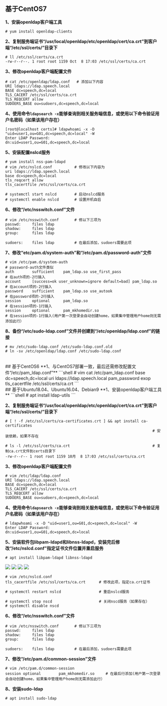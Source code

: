 
## 基于CentOS7
**1、安装openldap客户端工具**
```shell
# yum install openldap-clients
```

**2、复制服务端证书“/usr/local/openldap/etc/openldap/cert/ca.crt”到客户端“/etc/ssl/certs/”目录下**
```shell
# ll /etc/ssl/certs/ca.crt
-rw-r--r--. 1 root root 1159 Oct  8 17:03 /etc/ssl/certs/ca.crt
```

**3、修改openldap客户端配置文件**
```shell
# cat /etc/openldap/ldap.conf   # 添加以下内容
URI ldaps://ldap.speech.local
BASE dc=speech,dc=local
TLS_CACERT /etc/ssl/certs/ca.crt
TLS_REQCERT allow
SUDOERS_BASE ou=sudoers,dc=speech,dc=local
```

**4、使用命令`ldapsearch -x`能够查询到相关服务端信息，或使用以下命令验证用户名密码（如果该用户存在）**
```shell
[root@localhost certs]# ldapwhoami -x -D "uid=user1,ou=G01,dc=speech,dc=local" -W
Enter LDAP Password: 
dn:uid=user1,ou=G01,dc=speech,dc=local
```

**5、安装配置nslcd服务**
```shell
# yum install nss-pam-ldapd
# vim /etc/nslcd.conf          # 修改以下内容为
uri ldaps://ldap.speech.local
base dc=speech,dc=local
tls_reqcert allow
tls_cacertfile /etc/ssl/certs/ca.crt

# systemctl start nslcd        # 启动nslcd服务
# systemctl enable nslcd       # 设置开机自启
```

**6、修改“/etc/nsswitch.conf”文件**
```shell
# vim /etc/nsswitch.conf       # 修以下三项为
passwd:     files ldap
shadow:     files ldap
group:      files ldap
```
```shell
sudoers:    files ldap         # 在最后添加，sudoers需要此项
```

**7、修改“etc/pam.d/system-auth”和“/etc/pam.d/password-auth”文件**
```shell
# vim /etc/pam.d/system-auth                                             # password-auth文件类似
auth        sufficient    pam_ldap.so use_first_pass                     # 在auth项的-2行插入
account     [success=ok user_unknown=ignore default=bad] pam_ldap.so     # 在account项的-2行插入
password    sufficient    pam_ldap.so use_autook                         # 在password项的-2行插入
session     optional      pam_ldap.so                                    # 在session项的-1行插入
session     optional      pam_mkhomedir.so                               # 在session项的-1行插入(用户第一次登录会自动创建home，如果集中管理用户home则无需添加此行）
```

**8、备份“/etc/sudo-ldap.conf”文件并创建到“/etc/openldap/ldap.conf”的链接**
```shell
# mv /etc/sudo-ldap.conf /etc/sudo-ldap.conf.old
# ln -sv /etc/openldap/ldap.conf /etc/sudo-ldap.conf
```

<br />
## 基于CentOS6
**1、与CentOS7部署一致，最后还需修改配置文件“/etc/pam_ldap.conf”**
```shell
# vim cat /etc/pam_ldap.conf
base dc=speech,dc=local
uri ldaps://ldap.speech.local
pam_password exop
tls_cacertfile /etc/ssl/certs/ca.crt
```

<br />
## 基于Ubuntu18.04、Ubuntu16.04、Debian9
**1、安装openldap客户端工具**
```shell
# apt install ldap-utils
```

**2、复制服务端证书“/usr/local/openldap/etc/openldap/cert/ca.crt”到客户端“/etc/ssl/certs/”目录下**
```shell
# [ ! -f /etc/ssl/certs/ca-certificates.crt ] && apt install ca-certificates
                                                                  # 安装依赖，如果不存在

# ls -l /etc/ssl/certs/ca.crt                                     # 复制ca.crt文件到certs目录下
-rw-r--r-- 1 root root 1159 10月  8 17:03 /etc/ssl/certs/ca.crt

```

**3、修改openldap客户端配置文件**
```shell
# vim /etc/ldap/ldap.conf
URI ldaps://ldap.speech.local
BASE dc=speech,dc=local
TLS_CACERT /etc/ssl/certs/ca.crt
TLS_REQCERT allow
SUDOERS_BASE ou=sudoers,dc=speech,dc=local
```

**4、使用命令`ldapsearch -x`能够查询到相关服务端信息，或使用以下命令验证用户名密码（如果该用户存在）**
```shell
# ldapwhoami -x -D "uid=user1,ou=G01,dc=speech,dc=local" -W
Enter LDAP Password: 
dn:uid=user1,ou=G01,dc=speech,dc=local
```

**5、安装软件包libpam-ldapd和libnss-ldapd，安装完后修改“/etc/nslcd.conf”指定证书文件位置并重启服务**
```shell
# apt install libpam-ldapd libnss-ldapd
```
![](/images/1/88/ubuntu1.jpg)
![](/images/1/88/ubuntu2.jpg)
![](/images/1/88/ubuntu3.jpg)
![](/images/1/88/ubuntu4.jpg)

```shell
# vim /etc/nslcd.conf
tls_cacertfile /etc/ssl/certs/ca.crt      # 修改此项，指定ca.crt证书

# systemctl restart nslcd                 # 重启nslcd服务

# systemctl stop nscd                     # 关闭nscd服务（如果存在）
# systemctl disable nscd
```

**6、修改“/etc/nsswitch.conf”文件**
```shell
# vim /etc/nsswitch.conf       # 修以下三项为
passwd:     files ldap
shadow:     files ldap
group:      files ldap
```
```shell
sudoers:    files ldap         # 在最后添加，sudoers需要此项
```

**7、修改“/etc/pam.d/common-session”文件**
```shell
# vim /etc/pam.d/common-session
session optional        pam_mkhomedir.so     # 在最后行添加(用户第一次登录会自动创建home，如果集中管理用户home则无需添加此行）
```

**8、安装sudo-ldap**
```shell
# apt install sudo-ldap
```

